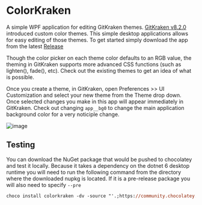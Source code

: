 # ColorKraken

A simple WPF application for editing GitKraken themes.
[GitKraken v8.2.0](https://support.gitkraken.com/release-notes/current/#version-820) introduced custom color themes. This simple desktop applications allows for easy editing of those themes. To get started simply download the app from the latest [Release](https://github.com/Keboo/ColorKraken/releases)

Though the color picker on each theme color defaults to an RGB value, the theming in GitKraken supports more advanced CSS functions (such as lighten(), fade(), etc). Check out the existing themes to get an idea of what is possible. 

Once you create a theme, in GitKraken, open Preferences >> UI Customization and select your new theme from the Theme drop down. Once selected changes you make in this app will appear immediately in GitKraken. Check out changing `app__bg0` to change the main application background color for a very noticiple change.

![image](https://user-images.githubusercontent.com/952248/147212439-57529a9e-0f0e-4177-9941-ed7e1bc741b6.png)

## Testing
You can download the NuGet package that would be pushed to chocolatey and test it locally. Because it takes a dependency on the dotnet 6 desktop runtime you will need to run the following command from the directory where the downloaded nupkg is located. If it is a pre-release package you will also need to specify `--pre`

```ps
choco install colorkraken -dv -source "'.;https://community.chocolatey.org/api/v2/'" --pre
```
